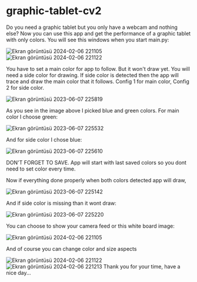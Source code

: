 # graphic-tablet-cv2
Do you need a graphic tablet but you only have a webcam and nothing else? Now you can use this app and get the performance of a graphic tablet with only colors.
You will see this windows when you start main.py:

![Ekran görüntüsü 2024-02-06 221105](https://github.com/Sefa-Enes/graphic-tablet-cv2/assets/73657105/edce1611-38f2-4fbc-bbab-a077e4c4d34c)
![Ekran görüntüsü 2024-02-06 221122](https://github.com/Sefa-Enes/graphic-tablet-cv2/assets/73657105/35fd3fb0-2413-4118-b07c-367c13571156)

You have to set a main color for app to follow. But it won't draw yet. You will need a side color for drawing. If side color is detected then the app will trace and draw the main color that it follows.
Config 1 for main color, Config 2 for side color.

![Ekran görüntüsü 2023-06-07 225819](https://github.com/Sefa-Enes/graphic-tablet-cv2/assets/73657105/87ea0b8f-1aa0-454e-a176-7872e0db1bdc)

As you see in the image above I picked blue and green colors. For main color I choose green:

![Ekran görüntüsü 2023-06-07 225532](https://github.com/Sefa-Enes/graphic-tablet-cv2/assets/73657105/2409ee06-5a50-40e8-81b1-0d32878a9746)

And for side color I chose blue:

![Ekran görüntüsü 2023-06-07 225610](https://github.com/Sefa-Enes/graphic-tablet-cv2/assets/73657105/151c20b4-c5c5-4664-ac98-f7d93e440805)

DON'T FORGET TO SAVE. App will start with last saved colors so you dont need to set color every time.

Now if everything done properly when both colors detected app will draw,

![Ekran görüntüsü 2023-06-07 225142](https://github.com/Sefa-Enes/graphic-tablet-cv2/assets/73657105/7692c6a1-9122-4901-94e7-1da551e15ec6)

And if side color is missing than it wont draw:

![Ekran görüntüsü 2023-06-07 225220](https://github.com/Sefa-Enes/graphic-tablet-cv2/assets/73657105/bc9222f5-e34d-4e41-82a8-b4c6b4d3be04)

You can choose to show your camera feed or this white board image:

![Ekran görüntüsü 2024-02-06 221105](https://github.com/Sefa-Enes/graphic-tablet-cv2/assets/73657105/9a014c9c-7100-474f-a29a-abfa0a4103bf)

And of course you can change color and size aspects

![Ekran görüntüsü 2024-02-06 221122](https://github.com/Sefa-Enes/graphic-tablet-cv2/assets/73657105/c4bf3c7a-d153-4705-9400-84f872d507b6)
![Ekran görüntüsü 2024-02-06 221213](https://github.com/Sefa-Enes/graphic-tablet-cv2/assets/73657105/401acdc5-7744-4553-a2b8-ca2a9f2ee87c)
Thank you for your time, have a nice day...
